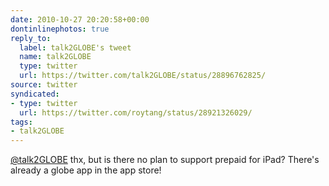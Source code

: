 ```yaml
---
date: 2010-10-27 20:20:58+00:00
dontinlinephotos: true
reply_to:
  label: talk2GLOBE's tweet
  name: talk2GLOBE
  type: twitter
  url: https://twitter.com/talk2GLOBE/status/28896762825/
source: twitter
syndicated:
- type: twitter
  url: https://twitter.com/roytang/status/28921326029/
tags:
- talk2GLOBE
---
```


[@talk2GLOBE](https://twitter.com/talk2GLOBE/) thx, but is there no plan to support prepaid for iPad? There's already a globe app in the app store!